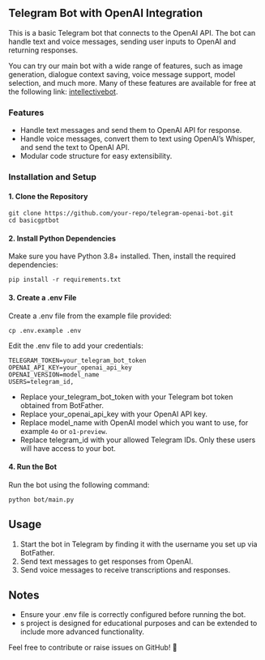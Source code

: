 ## Telegram Bot with OpenAI Integration

This is a basic Telegram bot that connects to the OpenAI API. The bot can handle text and voice messages, sending user inputs to OpenAI and returning responses.

You can try our main bot with a wide range of features, such as image generation, dialogue context saving, voice message support, model selection, and much more. Many of these features are available for free at the following link: [intellectivebot]("https://t.me/intellectivebot").

### Features

- Handle text messages and send them to OpenAI API for response.
- Handle voice messages, convert them to text using OpenAI’s Whisper, and send the text to OpenAI API.
- Modular code structure for easy extensibility.

### Installation and Setup

#### 1. Clone the Repository


    git clone https://github.com/your-repo/telegram-openai-bot.git
    cd basicgptbot  

#### 2. Install Python Dependencies  

Make sure you have Python 3.8+ installed. Then, install the required dependencies:


    pip install -r requirements.txt

#### 3. Create a .env File  

Create a .env file from the example file provided:  

    cp .env.example .env

Edit the .env file to add your credentials:

    TELEGRAM_TOKEN=your_telegram_bot_token
    OPENAI_API_KEY=your_openai_api_key
    OPENAI_VERSION=model_name
    USERS=telegram_id,

- Replace your_telegram_bot_token with your Telegram bot token obtained from BotFather.
- Replace your_openai_api_key with your OpenAI API key.
- Replace model_name with OpenAI model which you want to use, for example `4o` or `o1-preview`.
- Replace telegram_id with your allowed Telegram IDs. Only these users will have access to your bot.

#### 4. Run the Bot

Run the bot using the following command:

    python bot/main.py

## Usage

1. Start the bot in Telegram by finding it with the username you set up via BotFather.
2. Send text messages to get responses from OpenAI.
3. Send voice messages to receive transcriptions and responses.

## Notes

- Ensure your .env file is correctly configured before running the bot.
- s project is designed for educational purposes and can be extended to include more advanced functionality.

Feel free to contribute or raise issues on GitHub! 🎉